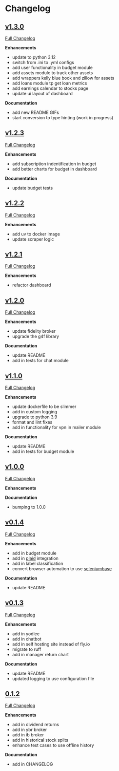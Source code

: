 # Changelog

## [v1.3.0](https://github.com/jkoestner/folioflex/tree/v1.3.0)

[Full Changelog](https://github.com/jkoestner/folioflex/compare/v1.2.3...v1.3.0)

**Enhancements**
- update to python 3.12
- switch from .ini to .yml configs
- add user functionality in budget module
- add assets module to track other assets
- add wrappers kelly blue book and zillow for assets
- add loans module tp get loan metrics
- add earnings calendar to stocks page
- update ui layout of dashboard

**Documentation**
- add new README GIFs
- start conversion to type hinting (work in progress)

## [v1.2.3](https://github.com/jkoestner/folioflex/tree/v1.2.3)

[Full Changelog](https://github.com/jkoestner/folioflex/compare/v1.2.2...v1.2.3)

**Enhancements**
- add subscription indentification in budget
- add better charts for budget in dashboard

**Documentation**
- update budget tests

## [v1.2.2](https://github.com/jkoestner/folioflex/tree/v1.2.2)

[Full Changelog](https://github.com/jkoestner/folioflex/compare/v1.2.1...v1.2.2)

**Enhancements**
- add uv to docker image
- update scraper logic

## [v1.2.1](https://github.com/jkoestner/folioflex/tree/v1.2.1)

[Full Changelog](https://github.com/jkoestner/folioflex/compare/v1.2.0...v1.2.1)

**Enhancements**
- refactor dashboard

## [v1.2.0](https://github.com/jkoestner/folioflex/tree/v1.2.0)

[Full Changelog](https://github.com/jkoestner/folioflex/compare/v1.1.0...v1.2.0)

**Enhancements**
- update fidelity broker
- upgrade the g4f library

**Documentation**
- update README
- add in tests for chat module

## [v1.1.0](https://github.com/jkoestner/folioflex/tree/v1.1.0)

[Full Changelog](https://github.com/jkoestner/folioflex/compare/v1.0.0...v1.1.0)

**Enhancements**
- update dockerfile to be slimmer
- add in custom logging
- upgrade to python 3.9
- format and lint fixes
- add in functionality for vpn in mailer module

**Documentation**
- update README
- add in tests for budget module

## [v1.0.0](https://github.com/jkoestner/folioflex/tree/v1.0.0)

[Full Changelog](https://github.com/jkoestner/folioflex/compare/v0.1.4...v1.0.0)

**Enhancements**

**Documentation**
- bumping to 1.0.0

## [v0.1.4](https://github.com/jkoestner/folioflex/tree/v0.1.4)

[Full Changelog](https://github.com/jkoestner/folioflex/compare/v0.1.3...v0.1.4)

**Enhancements**
- add in budget module
- add in [plaid](https://plaid.com/) integration
- add in label classification
- convert browser automation to use [seleniumbase](https://github.com/seleniumbase/SeleniumBase)

**Documentation**
- update README

## [v0.1.3](https://github.com/jkoestner/folioflex/tree/v0.1.3)

[Full Changelog](https://github.com/jkoestner/folioflex/compare/v0.1.2...v0.1.3)

**Enhancements**
- add in yodlee
- add in chatbot
- add in self hosting site instead of fly.io
- migrate to ruff
- add in manager return chart

**Documentation**
- update README
- updated logging to use configuration file

## [0.1.2](https://github.com/jkoestner/folioflex/tree/v0.1.2)

[Full Changelog](https://github.com/jkoestner/folioflex/compare/v0.1.0...v0.1.2)

**Enhancements**
- add in dividend returns
- add in ybr broker
- add in ib broker
- add in historical stock splits
- enhance test cases to use offline history

**Documentation**
- add in CHANGELOG
